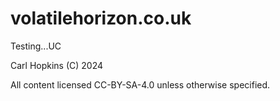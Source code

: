 # volatilehorizon.co.uk

Testing...UC

Carl Hopkins (C) 2024 

All content licensed CC-BY-SA-4.0 unless otherwise specified.
